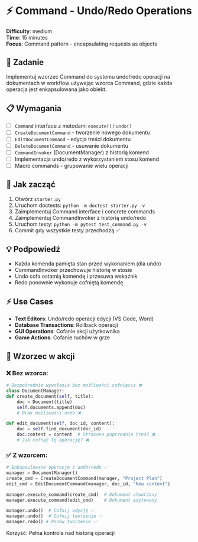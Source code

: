 # ⚡ Command - Undo/Redo Operations

**Difficulty**: medium \
**Time**: 15 minutes \
**Focus**: Command pattern - encapsulating requests as objects

## 🎯 Zadanie
Implementuj wzorzec Command do systemu undo/redo operacji na dokumentach w workflow używając wzorca Command, gdzie każda operacja jest enkapsulowana jako obiekt.

## 📋 Wymagania
- [ ] `Command` interface z metodami `execute()` i `undo()`
- [ ] `CreateDocumentCommand` - tworzenie nowego dokumentu
- [ ] `EditDocumentCommand` - edycja treści dokumentu
- [ ] `DeleteDocumentCommand` - usuwanie dokumentu
- [ ] `CommandInvoker` (DocumentManager) z historią komend
- [ ] Implementacja undo/redo z wykorzystaniem stosu komend
- [ ] Macro commands - grupowanie wielu operacji

## 🚀 Jak zacząć
1. Otwórz `starter.py`
2. Uruchom doctests: `python -m doctest starter.py -v`
3. Zaimplementuj Command interface i concrete commands
4. Zaimplementuj CommandInvoker z historią undo/redo
5. Uruchom testy: `python -m pytest test_command.py -v`
6. Commit gdy wszystkie testy przechodzą ✅

## 💡 Podpowiedź
- Każda komenda pamięta stan przed wykonaniem (dla undo)
- CommandInvoker przechowuje historię w stosie
- Undo cofa ostatnią komendę i przesuwa wskaźnik
- Redo ponownie wykonuje cofniętą komendę

## ⚡ Use Cases
- **Text Editors**: Undo/redo operacji edycji (VS Code, Word)
- **Database Transactions**: Rollback operacji
- **GUI Operations**: Cofanie akcji użytkownika
- **Game Actions**: Cofanie ruchów w grze

## 🔄 Wzorzec w akcji

### ❌ Bez wzorca:
```python
# Bezpośrednie wywołania bez możliwości cofnięcia ❌
class DocumentManager:
def create_document(self, title):
    doc = Document(title)
    self.documents.append(doc)
    # Brak możliwości undo ❌

def edit_document(self, doc_id, content):
    doc = self.find_document(doc_id)
    doc.content = content  # Stracona poprzednia treść ❌
    # Jak cofnąć tę operację? ❌
```

### ✅ Z wzorcem:

```python
# Enkapsulowane operacje z undo/redo ✅
manager = DocumentManager()
create_cmd = CreateDocumentCommand(manager, "Project Plan")
edit_cmd = EditDocumentCommand(manager, doc_id, "New content")

manager.execute_command(create_cmd)  # Dokument utworzony
manager.execute_command(edit_cmd)    # Dokument edytowany

manager.undo()  # Cofnij edycję ✅
manager.undo()  # Cofnij tworzenie ✅
manager.redo() # Ponów tworzenie ✅
```

Korzyść: Pełna kontrola nad historią operacji
